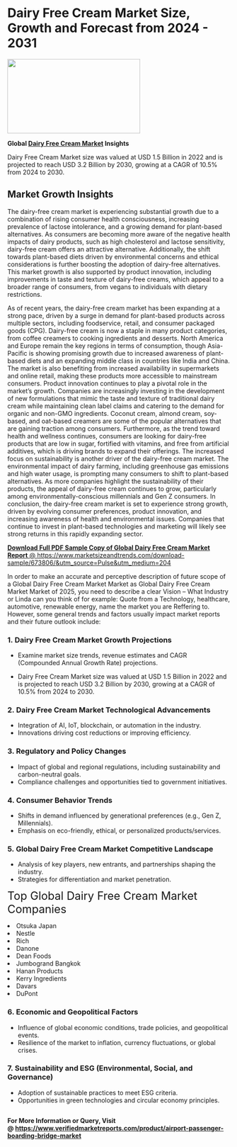 <H1>Dairy Free Cream Market Size, Growth and Forecast from 2024 - 2031</H1><img class="aligncenter size-medium wp-image-584254" src="https://thirdeyenews.in/wp-content/uploads/2024/09/Global-Market-Research-300x168.jpeg" alt="" width="300" height="168" /><p><strong>Global&nbsp;<a href="https://www.marketsizeandtrends.com/download-sample/673806/&amp;utm_source=Pulse&amp;utm_medium=204">Dairy Free Cream Market</a> Insights</strong></p><p>Dairy Free Cream Market size was valued at USD 1.5 Billion in 2022 and is projected to reach USD 3.2 Billion by 2030, growing at a CAGR of 10.5% from 2024 to 2030.</p><p><h2>Market Growth Insights</h2> <p>The dairy-free cream market is experiencing substantial growth due to a combination of rising consumer health consciousness, increasing prevalence of lactose intolerance, and a growing demand for plant-based alternatives. As consumers are becoming more aware of the negative health impacts of dairy products, such as high cholesterol and lactose sensitivity, dairy-free cream offers an attractive alternative. Additionally, the shift towards plant-based diets driven by environmental concerns and ethical considerations is further boosting the adoption of dairy-free alternatives. This market growth is also supported by product innovation, including improvements in taste and texture of dairy-free creams, which appeal to a broader range of consumers, from vegans to individuals with dietary restrictions.</p> <p><a href="#"></a></p> <p>As of recent years, the dairy-free cream market has been expanding at a strong pace, driven by a surge in demand for plant-based products across multiple sectors, including foodservice, retail, and consumer packaged goods (CPG). Dairy-free cream is now a staple in many product categories, from coffee creamers to cooking ingredients and desserts. North America and Europe remain the key regions in terms of consumption, though Asia-Pacific is showing promising growth due to increased awareness of plant-based diets and an expanding middle class in countries like India and China. The market is also benefiting from increased availability in supermarkets and online retail, making these products more accessible to mainstream consumers. Product innovation continues to play a pivotal role in the market’s growth. Companies are increasingly investing in the development of new formulations that mimic the taste and texture of traditional dairy cream while maintaining clean label claims and catering to the demand for organic and non-GMO ingredients. Coconut cream, almond cream, soy-based, and oat-based creamers are some of the popular alternatives that are gaining traction among consumers. Furthermore, as the trend toward health and wellness continues, consumers are looking for dairy-free products that are low in sugar, fortified with vitamins, and free from artificial additives, which is driving brands to expand their offerings. The increased focus on sustainability is another driver of the dairy-free cream market. The environmental impact of dairy farming, including greenhouse gas emissions and high water usage, is prompting many consumers to shift to plant-based alternatives. As more companies highlight the sustainability of their products, the appeal of dairy-free cream continues to grow, particularly among environmentally-conscious millennials and Gen Z consumers. In conclusion, the dairy-free cream market is set to experience strong growth, driven by evolving consumer preferences, product innovation, and increasing awareness of health and environmental issues. Companies that continue to invest in plant-based technologies and marketing will likely see strong returns in this rapidly expanding sector. <p><a href="#"></p><p><span class=""><strong>Download Full PDF Sample Copy of Global Dairy Free Cream Market Report</strong> @ <a href="https://www.marketsizeandtrends.com/download-sample/673806/&amp;utm_source=Pulse&amp;utm_medium=204" target="_blank">https://www.marketsizeandtrends.com/download-sample/673806/&amp;utm_source=Pulse&amp;utm_medium=204</a></span></p><p>In order to make an accurate and perceptive description of future scope of a Global&nbsp;Dairy Free Cream Market Market as Global&nbsp;Dairy Free Cream Market Market of 2025, you need to describe a clear Vision &ndash; What Industry or Linda can you think of for example: Quote from a Technology, healthcare, automotive, renewable energy, name the market you are Reffering to. However, some general trends and factors usually impact market reports and their future outlook include:</p><h3>1.&nbsp;<strong>Dairy Free Cream Market Growth Projections</strong></h3><ul><li>Examine market size trends, revenue estimates and CAGR (Compounded Annual Growth Rate) projections.</li><li><p>Dairy Free Cream Market size was valued at USD 1.5 Billion in 2022 and is projected to reach USD 3.2 Billion by 2030, growing at a CAGR of 10.5% from 2024 to 2030.</p></li></ul><h3>2.&nbsp;<strong>Dairy Free Cream Market Technological Advancements</strong></h3><ul><li>Integration of AI, IoT, blockchain, or automation in the industry.</li><li>Innovations driving cost reductions or improving efficiency.</li></ul><h3>3.&nbsp;<strong>Regulatory and Policy Changes</strong></h3><ul><li>Impact of global and regional regulations, including sustainability and carbon-neutral goals.</li><li>Compliance challenges and opportunities tied to government initiatives.</li></ul><h3>4.&nbsp;<strong>Consumer Behavior Trends</strong></h3><ul><li>Shifts in demand influenced by generational preferences (e.g., Gen Z, Millennials).</li><li>Emphasis on eco-friendly, ethical, or personalized products/services.</li></ul><h3>5.&nbsp;<strong>Global Dairy Free Cream Market Competitive Landscape</strong></h3><ul><li>Analysis of key players, new entrants, and partnerships shaping the industry.</li><li>Strategies for differentiation and market penetration.</li></ul><p data-pm-slice="1 1 []"><span style="color: inherit; font-family: inherit; font-size: 25px;">Top Global Dairy Free Cream Market Companies</span></p><div class="" data-test-id=""><p><li>Otsuka Japan</li><li> Nestle</li><li> Rich</li><li> Danone</li><li> Dean Foods</li><li> Jumbogrand Bangkok</li><li> Hanan Products</li><li> Kerry Ingredients</li><li> Davars</li><li> DuPont</li></p></div><h3>6.&nbsp;<strong>Economic and Geopolitical Factors</strong></h3><ul><li>Influence of global economic conditions, trade policies, and geopolitical events.</li><li>Resilience of the market to inflation, currency fluctuations, or global crises.</li></ul><h3>7.&nbsp;<strong>Sustainability and ESG (Environmental, Social, and Governance)</strong></h3><ul><li>Adoption of sustainable practices to meet ESG criteria.</li><li>Opportunities in green technologies and circular economy principles.</li></ul><h2><strong style="font-size: 14px;">For More Information or Query, Visit @&nbsp;</strong><a style="background-color: #ffffff; font-size: 14px;" href="https://www.marketsizeandtrends.com/report/dairy-free-cream-market/" target="_blank">https://www.verifiedmarketreports.com/product/airport-passenger-boarding-bridge-market</a></h2>
